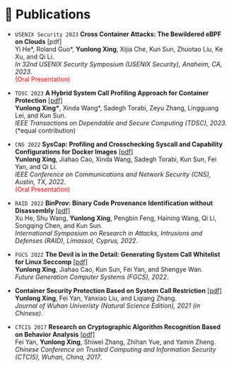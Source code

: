 
# 📝 Publications 

- ``USENIX Security 2023`` **Cross Container Attacks: The Bewildered eBPF on Clouds** [pdf]  
Yi He\*, Roland Guo\*, **Yunlong Xing**, Xijia Che, Kun Sun, Zhuotao Liu, Ke Xu, and Qi Li.  
*In 32nd USENIX Security Symposium (USENIX Security), Anaheim, CA, 2023*.  
<span style="color:red">(Oral Presentation)</span>

- ``TDSC 2023`` **A Hybrid System Call Profiling Approach for Container Protection** [\[pdf\]](https://ieeexplore.ieee.org/document/10105304)  
**Yunlong Xing\***, Xinda Wang\*, Sadegh Torabi, Zeyu Zhang, Lingguang Lei, and Kun Sun.  
*IEEE Transactions on Dependable and Secure Computing (TDSC), 2023*.  
\(\*equal contribution\)

- ``CNS 2022`` **SysCap: Profiling and Crosschecking Syscall and Capability Configurations for Docker Images** [\[pdf\]](/publications/cns22_SysCap.pdf)  
**Yunlong Xing**, Jiahao Cao, Xinda Wang, Sadegh Torabi, Kun Sun, Fei Yan, and Qi Li.  
*IEEE Conference on Communications and Network Security (CNS), Austin, TX, 2022*.  
<span style="color:red">(Oral Presentation)</span>

- ``RAID 2022`` **BinProv: Binary Code Provenance Identification without Disassembly** [\[pdf\]](/publications/raid22_BinProv.pdf)  
Xu He, Shu Wang, **Yunlong Xing**, Pengbin Feng, Haining Wang, Qi Li, Songqing Chen, and Kun Sun.  
*International Symposium on Research in Attacks, Intrusions and Defenses (RAID), Limassol, Cyprus, 2022*.  

- ``FGCS 2022`` **The Devil is in the Detail: Generating System Call Whitelist for Linux Seccomp** [\[pdf\]](/publications/fgcs22_Syscall.pdf)  
**Yunlong Xing**, Jiahao Cao, Kun Sun, Fei Yan, and Shengye Wan.  
*Future Generation Computer Systems (FGCS), 2022*.  

- **Container Security Protection Based on System Call Restriction** [\[pdf\]](https://doi.org/10.14188/j.1671-8836.2021.0049)  
**Yunlong Xing**, Fei Yan, Yanxiao Liu, and Liqiang Zhang.  
*Journal of Wuhan Univeristy (Natural Science Edition), 2021 (in Chinese)*.  

- ``CTCIS 2017`` **Research on Cryptographic Algorithm Recognition Based on Behavior Analysis** [\[pdf\]](https://doi.org/10.1007/978-981-10-7080-8_25)  
Fei Yan, **Yunlong Xing**, Shiwei Zhang, Zhihan Yue, and Yamin Zheng.  
*Chinese Conference on Trusted Computing and Information Security (CTCIS), Wuhan, China, 2017*.  

